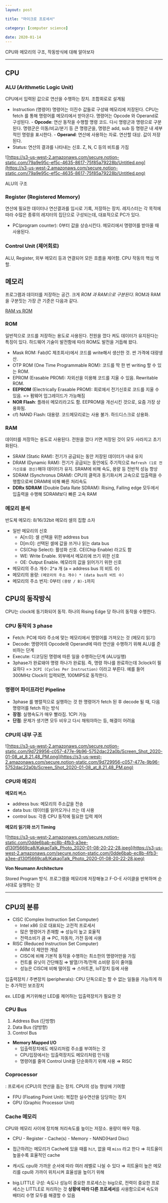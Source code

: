 ```yaml
---
layout: post

title: "마이크로 프로세서"

category: [computer science]

date: 2020-01-14
---
```


CPU와 메모리의 구조, 작동방식에 대해 알아보자

---

## CPU

### ALU (Arithmetic Logic Unit)

CPU에서 입력된 값으로 연산을 수행하는 장치. 조합회로로 설계됨

- Instruction (명령어)
  명령어는 이진수 값들로 구성돼 메모리에 저장된다. CPU는 fetch 를 통해 명령어를 메모리에서 받아온다. 명령어는 Opcode 와 Operand로 구성된다. - **Opcode**: 연산 동작을 수행할 명령 코드. 다시 명령군과 명령으로 구분된다. 명령군은 이동/비교/분기 등 큰 명령군을, 명령은 add, sub 등 명령군 내 세부적인 명령을 표시한다. - **Operand**: 연산에 사용하는 자료. 연산할 대상. 값이 저장된다.
- Status: 연산의 결과를 나타내는 신호. Z, N, C 등의 비트를 가짐

![https://s3-us-west-2.amazonaws.com/secure.notion-static.com/79a9e95c-ef5c-4635-8617-75f85a79228b/Untitled.png](https://s3-us-west-2.amazonaws.com/secure.notion-static.com/79a9e95c-ef5c-4635-8617-75f85a79228b/Untitled.png)

ALU의 구조

### Register (Registered Memory)

연산에 필요한 데이터나 연산결과를 임시로 기록, 저장하는 장치. 레지스터는 각 목적에 따라 수많은 종류의 레지터의 집단으로 구성되는데, 대표적으로 PC가 있다.

- PC(program counter): 0부터 값을 상승시킨다. 메모리에서 명령어를 받아올 때 사용된다.

### Control Unit (제어회로)

ALU, Register, 외부 메모리 등과 연결되어 모든 흐름을 제어함. CPU 작동의 핵심 역할.

## 메모리

프로그램과 데이터를 저장하는 공간. 크게 _ROM 과 RAM으로 구분된다_. ROM과 RAM을 구분짓는 가장 큰 기준은 다음과 같다.

[RAM vs ROM](https://www.notion.so/1f34698fb85245a7aeb980f642079039)

### ROM

일반적으로 코드를 저장하는 용도로 사용된다. 전원을 껐다 켜도 데이터가 유지된다는 특징이 있다. 하드웨어 기술이 발전함에 따라 ROM도 발전을 거듭해 왔다.

- Mask ROM: Fab(IC 제조회사)에서 코드를 write해서 생산한 것. 싼 가격에 대량생산.
- OTP ROM (One Time Programmable ROM): 코드를 딱 한 번 writing 할 수 있는 ROM.
- EPROM (Erasable PROM): 자외선을 이용해 코드를 지울 수 있음. Rewritable ROM.
- **EEPROM** (Electrically Erasable PROM): 회로에서 전기신호로 코드를 지울 수 있음. => 펌웨어 업그레이드가 가능해짐
- **NOR Flash**: 플래쉬 메모리라고도 함. EEPROM을 개선시킨 것으로, 요즘 가장 상용화됨.
- cf) NAND Flash: 대용량. 코드메모리로는 사용 불가. 하드디스크로 상용화.

### RAM

데이터를 저장하는 용도로 사용된다. 전원을 껐다 키면 저장된 것이 모두 사라지고 초기화된다.

- SRAM (Static RAM): 전기가 공급되는 동안 저장된 데이터가 내내 유지
- DRAM (Dynamic RAM): 전기가 공급되는 동안에도 주기적으로 `Refresh (1로 전기신호를 갱신)`해야 데이터가 유지. SRAM에 비해 속도, 용량 등 전반적 성능 향상
- SDRAM (Synchronus DRAM): CPU의 클럭과 동기화시켜 고속으로 입출력을 수행함으로써 DRAM에 비해 빠른 처리속도
- **DDRx SDRAM** (Double Data Rate SDRAM): Rising, Falling edge 모두에서 입출력을 수행해 SDRAM보다 빠른 고속 RAM

### 메모리 분석

반도체 메모리: 8/16/32bit 메모리 셀의 집합 소자

- 일반 메모리의 신호
  - A[n:0]: 셀 선택을 위한 address bus
  - D[m:0]: 선택된 셀에 값을 쓰거나 읽는 data bus
  - CS(Chip Select): 활성화 신호. CE(Chip Enable) 라고도 함
  - WE: Write Enable. 외부에서 메모리에 쓰기 위한 신호
  - OE: Output Enable. 메모리의 값을 읽어가기 위한 신호
- 메모리의 주소 개수: 2^a 개 (a = address bus 의 비트 수)
- 메모리의 용량: `(메모리의 주소 개수) * (data bus의 비트 수)`
- 메모리의 주소 번지: 0부터 `(용량 / B)-1`까지

## CPU의 동작방식

CPU는 clock에 동기화되어 동작. 하나의 Rising Edge 당 하나의 동작을 수행한다.

### **CPU 동작의 3 phase**

- Fetch: PC에 따라 주소에 맞는 메모리에서 명령어를 가져오는 것 (메모리 읽기)
- Decode: 명령어의 Opcode와 Operand에 따라 연산을 수행하기 위해 ALU를 준비하는 단계
- Execute: 디코딩된 명령에 따른 일을 수행하는단계 (ALU실행)
- 3phase가 완료돼야 명령 하나가 완료됨. 즉, 명령 하나를 완료하는데 3clock이 필요하다
  => `3CPI (Cycles Per Instruction)` 이라고 부른다.
  예를 들어 300MHz Clock이 입력되면, 100MIPS로 동작한다.

### 명령어 파이프라인 Pipeline

- 3phase 를 병렬적으로 실행하는 것
  한 명령어가 fetch 된 후 decode 될 때, 다음 명령어를 fetch 하는 방식
- **장점**: 실행속도가 매우 빨라짐. 1CPI 가능
- **단점**: 문제가 생기면 모두 비우고 다시 채워야하는 등, 해결이 어려움

### CPU의 내부 구조

![https://s3-us-west-2.amazonaws.com/secure.notion-static.com/9d729956-c057-477e-9b96-5752dac22a0b/Screen_Shot_2020-01-08_at_8.21.48_PM.png](https://s3-us-west-2.amazonaws.com/secure.notion-static.com/9d729956-c057-477e-9b96-5752dac22a0b/Screen_Shot_2020-01-08_at_8.21.48_PM.png)

### CPU와 메모리

**메모리 버스**

- address bus: 메모리의 주소값을 전송
- data bus: 데이터를 읽어오거나 쓰는 데 사용
- control bus: 각종 CPU 동작에 필요한 입력 제어

**메모리 읽기와 쓰기 Timing**

![https://s3-us-west-2.amazonaws.com/secure.notion-static.com/0dde6bab-ec8b-4fb3-a3ee-d130f5669ca8/KakaoTalk_Photo_2020-01-08-20-22-28.jpeg](https://s3-us-west-2.amazonaws.com/secure.notion-static.com/0dde6bab-ec8b-4fb3-a3ee-d130f5669ca8/KakaoTalk_Photo_2020-01-08-20-22-28.jpeg)

**Von Neumann Architecture**

Stored Program 방식. 프로그램을 메모리에 저장해놓고 F-D-E 사이클을 반복하며 순서대로 실행하는 것

---

## CPU의 분류

- CISC (Complex Instruction Set Computer)
  - Intel x86 으로 대표되는 고전적 프로세서
  - 많은 명령어가 존재함 ⇒ 성능이 높고 효율적
  - 전력소비가 큼 ⇒ PC, 자동차, 가전 등에 사용
- RISC (Reduced Instruction Set Computer)
  - ARM 이 제안한 개념
  - CISC에 비해 기본적 동작을 수행하는 최소한의 명령어만을 가짐
  - 컨트롤 유닛이 간단해짐 ⇒ 발열/가격/전력 소비량 등이 줄어듦
  - 성능은 CISC에 비해 떨어짐 ⇒ 스마트폰, IoT장치 등에 사용

입출력장치 / 주변장치 (peripherals): CPU 단독으로는 할 수 없는 일들을 가능하게 하는 추가적인 보조장치

ex. LED를 켜기위해선 LED를 제어하는 입출력장치가 필요한 것

### CPU Bus

1. Address Bus (단방향)
2. Data Bus (양방향)
3. Control Bus

- **Memory Mapped I/O**
  - 입출력장치에도 메모리처럼 주소를 부여하는 것
  - CPU입장에서는 입출력장치도 메모리처럼 인식됨
  - 명령어를 줄여 Control Unit을 단순화하기 위해 사용 ⇒ RISC

### Coprocessor

: 프로세서 (CPU)의 연산을 돕는 장치. CPU의 성능 향상에 기여함

- FPU (Floating Point Unit): 복잡한 실수연산을 담당하는 장치
- GPU (Graphic Processor Unit)

### Cache 메모리

CPU와 메모리 사이에 장치해 처리속도를 높이는 저장소. 용량이 매우 작음.

- CPU - Register - Cache(s) - Memory - NAND(Hard Disc)
- 접근하려는 메모리가 Cache에 있을 때를 `hit`, 없을 때 `miss` 라고 한다 ⇒ 히트율이 높을수록 효율적인 cache
- 캐시도 cpu와 가까운 순서에 따라 여러 레벨로 나뉠 수 있다
  ⇒ 히트율이 높은 메모리를 cpu와 가까이 위치시켜 효율성을 높이기 위해

- big.LITTLE 구성: 속도나 성능이 중요한 프로세스는 big으로, 전력이 중요한 프로세스는 LITTLE로 처리하는 것
  **상황에 따라 다른 프로세서**를 사용함으로써 속도와 배터리 수명 모두를 해결할 수 있음
